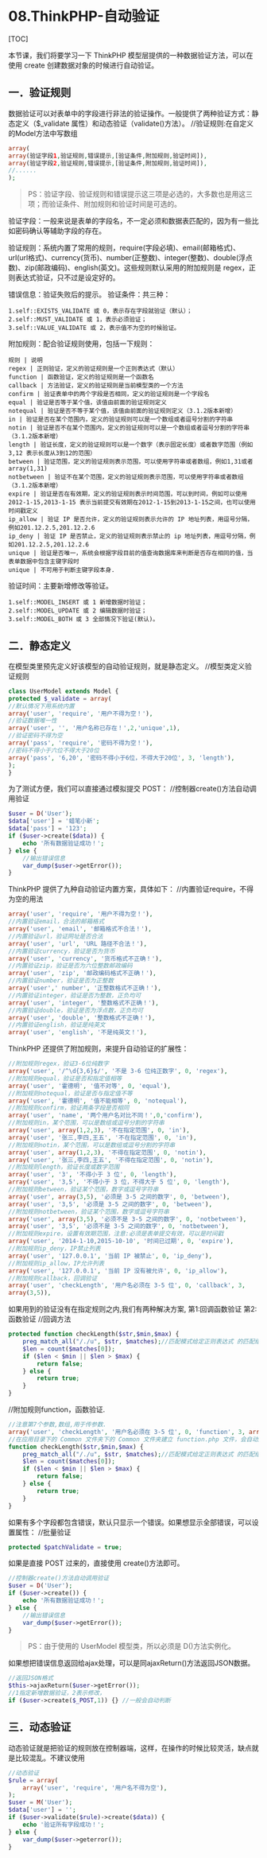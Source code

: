 # 08.ThinkPHP-自动验证
[TOC]

本节课，我们将要学习一下 ThinkPHP 模型层提供的一种数据验证方法，可以在使用
create 创建数据对象的时候进行自动验证。
## 一．验证规则
数据验证可以对表单中的字段进行非法的验证操作。一般提供了两种验证方式：静态定义（$_validate 属性）和动态验证（validate()方法）。
//验证规则:在自定义的Model方法中写数组
```php
array(
array(验证字段1,验证规则,错误提示,[验证条件,附加规则,验证时间]),
array(验证字段2,验证规则,错误提示,[验证条件,附加规则,验证时间]),
//......
);
```
>PS：验证字段、验证规则和错误提示这三项是必选的，大多数也是用这三项；而验证条件、附加规则和验证时间是可选的。

验证字段：一般来说是表单的字段名，不一定必须和数据表匹配的，因为有一些比如密码确认等辅助字段的存在。

验证规则：系统内置了常用的规则，require(字段必填)、email(邮箱格式)、url(url格式)、currency(货币)、number(正整数)、integer(整数)、double(浮点数)、zip(邮政编码)、english(英文)。这些规则默认采用的附加规则是 regex，正则表达式验证，只不过是设定好的。

错误信息：验证失败后的提示。
验证条件：共三种：
```
1.self::EXISTS_VALIDATE 或 0，表示存在字段就验证（默认）；
2.self::MUST_VALIDATE 或 1，表示必须验证；
3.self::VALUE_VALIDATE 或 2，表示值不为空的时候验证。
```
附加规则：配合验证规则使用，包括一下规则：
```table
规则 | 说明
regex | 正则验证，定义的验证规则是一个正则表达式（默认）
function | 函数验证，定义的验证规则是一个函数名
callback | 方法验证，定义的验证规则是当前模型类的一个方法
confirm | 验证表单中的两个字段是否相同，定义的验证规则是一个字段名
equal | 验证是否等于某个值，该值由前面的验证规则定义
notequal | 验证是否不等于某个值，该值由前面的验证规则定义（3.1.2版本新增）
in | 验证是否在某个范围内，定义的验证规则可以是一个数组或者逗号分割的字符串
notin | 验证是否不在某个范围内，定义的验证规则可以是一个数组或者逗号分割的字符串（3.1.2版本新增）
length | 验证长度，定义的验证规则可以是一个数字（表示固定长度）或者数字范围（例如3,12 表示长度从3到12的范围）
between | 验证范围，定义的验证规则表示范围，可以使用字符串或者数组，例如1,31或者 array(1,31)
notbetween | 验证不在某个范围，定义的验证规则表示范围，可以使用字符串或者数组（3.1.2版本新增）
expire | 验证是否在有效期，定义的验证规则表示时间范围，可以到时间，例如可以使用 2012-1-15,2013-1-15 表示当前提交有效期在2012-1-15到2013-1-15之间，也可以使用时间戳定义
ip_allow | 验证 IP 是否允许，定义的验证规则表示允许的 IP 地址列表，用逗号分隔，例如201.12.2.5,201.12.2.6
ip_deny | 验证 IP 是否禁止，定义的验证规则表示禁止的 ip 地址列表，用逗号分隔，例如201.12.2.5,201.12.2.6
unique | 验证是否唯一，系统会根据字段目前的值查询数据库来判断是否存在相同的值，当表单数据中包含主键字段时
unique | 不可用于判断主键字段本身.
```
验证时间：主要新增修改等验证。
```
1.self::MODEL_INSERT 或 1 新增数据时验证；
2.self::MODEL_UPDATE 或 2 编辑数据时验证；
3.self::MODEL_BOTH 或 3 全部情况下验证(默认)。
```
## 二．静态定义
在模型类里预先定义好该模型的自动验证规则，就是静态定义。
//模型类定义验证规则
```php
class UserModel extends Model {
protected $_validate = array(
//默认情况下用系统内置
array('user', 'require', '用户不得为空！'),
//验证数据唯一性
array('user', '', '用户名称已存在！',2,'unique',1),
//验证密码不得为空
array('pass', 'require', '密码不得为空！'),
//密码不得小于六位不得大于20位
array('pass', '6,20', '密码不得小于6位，不得大于20位', 3, 'length'),
);
}
```
为了测试方便，我们可以直接通过模拟提交 POST：
//控制器create()方法自动调用验证
```php
$user = D('User');
$data['user'] = '蜡笔小新';
$data['pass'] = '123';
if ($user->create($data)) {
    echo '所有数据验证成功！';
} else {
    //输出错误信息
    var_dump($user->getError());
}
```
ThinkPHP 提供了九种自动验证内置方案，具体如下：
//内置验证require，不得为空的用法
```php
array('user', 'require', '用户不得为空！'),
//内置验证email，合法的邮箱格式
array('user', 'email', '邮箱格式不合法！'),
//内置验证url，验证网址是否合法
array('user', 'url', 'URL 路径不合法！'),
//内置验证currency，验证是否为货币
array('user', 'currency', '货币格式不正确！'),
//内置验证zip，验证是否为六位整数邮政编码
array('user', 'zip', '邮政编码格式不正确！'),
//内置验证number，验证是否为正整数
array('user',' number', '正整数格式不正确！'),
//内置验证integer，验证是否为整数，正负均可
array('user', 'integer', '整数格式不正确！'),
//内置验证double，验证是否为浮点数，正负均可
array('user', 'double', '整数格式不正确！'),
//内置验证english，验证是纯英文
array('user', 'english', '不是纯英文！'),
```
ThinkPHP 还提供了附加规则，来提升自动验证的扩展性：
```php
//附加规则regex，验证3-6位纯数字
array('user', '/^\d{3,6}$/', '不是 3-6 位纯正数字', 0, 'regex'),
//附加规则equal，验证是否和指定值相等
array('user', '霍德明', '值不对等', 0, 'equal'),
//附加规则notequal，验证是否与指定值不等
array('user', '霍德明', '值不能相等', 0, 'notequal'),
//附加规则confirm，验证两条字段是否相同
array('user', 'name', '两个用户名对比不同！',0,'confirm'),
//附加规则in，某个范围，可以是数组或逗号分割的字符串
array('user', array(1,2,3), '不在指定范围', 0, 'in'),
array('user', '张三,李四,王五', '不在指定范围', 0, 'in'),
//附加规则notin，某个范围，可以是数组或逗号分割的字符串
array('user', array(1,2,3), '不得在指定范围', 0, 'notin'),
array('user', '张三,李四,王五', '不得在指定范围', 0, 'notin'),
//附加规则length，验证长度或数字范围
array('user', '3', '不得小于 3 位', 0, 'length'),
array('user', '3,5', '不得小于 3 位，不得大于 5 位', 0, 'length'),
//附加规则between，验证某个范围，数字或逗号字符串
array('user', array(3,5), '必须是 3-5 之间的数字', 0, 'between'),
array('user', '3,5', '必须是 3-5 之间的数字', 0, 'between'),
//附加规则notbetween，验证某个范围，数字或逗号字符串
array('user', array(3,5), '必须不是 3-5 之间的数字', 0, 'notbetween'),
array('user', '3,5', '必须不是 3-5 之间的数字', 0, 'notbetween'),
//附加规则expire，设置有效期范围，注意:必须是表单提交有效，可以是时间戳
array('user', '2014-1-10,2015-10-10', '时间已过期', 0, 'expire'),
//附加规则ip_deny，IP禁止列表
array('user', '127.0.0.1', '当前 IP 被禁止', 0, 'ip_deny'),
//附加规则ip_allow，IP允许列表
array('user', '127.0.0.1', '当前 IP 没有被允许', 0, 'ip_allow'),
//附加规则callback，回调验证
array('user', 'checkLength', '用户名必须在 3-5 位', 0, 'callback', 3,
array(3,5)),
```
如果用到的验证没有在指定规则之内,我们有两种解决方案,
第1:回调函数验证
第2:函数验证
//回调方法
```php
protected function checkLength($str,$min,$max) {
    preg_match_all("/./u", $str, $matches);//匹配模式给定正则表达式 的匹配结果并且将它们以f指定顺序输出到$matches中./u表示以UTF-8字符集形式
    $len = count($matches[0]);
    if ($len < $min || $len > $max) {
        return false;
    } else {
        return true;
    }
}
```
//附加规则function，函数验证.
```php
//注意第7个参数,数组,用于传参数.
array('user', 'checkLength', '用户名必须在 3-5 位', 0, 'function', 3, array(3,5)),
//在应用目录下的 Common 文件夹下的 Common 文件夹建立 function.php 文件，会自动加载
function checkLength($str,$min,$max) {
    preg_match_all("/./u", $str, $matches);//匹配模式给定正则表达式 的匹配结果并且将它们以f指定顺序输出到$matches中./u表示以UTF-8字符集形式
    $len = count($matches[0]);
    if ($len < $min || $len > $max) {
        return false;
    } else {
        return true;
    }
}
```
如果有多个字段都包含错误，默认只显示一个错误。如果想显示全部错误，可以设置属性：
//批量验证
```php
protected $patchValidate = true;
```
如果是直接 POST 过来的，直接使用 create()方法即可。
```php
//控制器create()方法自动调用验证
$user = D('User');
if ($user->create()) {
    echo '所有数据验证成功！';
} else {
    //输出错误信息
    var_dump($user->getError());
}
```
>PS：由于使用的 UserModel 模型类，所以必须是 D()方法实例化。

如果想把错误信息返回给ajax处理，可以是同ajaxReturn()方法返回JSON数据。
```php
//返回JSON格式
$this->ajaxReturn($user->getError());
//1指定新增数据验证，2表示修改，
if ($user->create($_POST,1)) {} //一般会自动判断
```

## 三．动态验证
动态验证就是把验证的规则放在控制器端，这样，在操作的时候比较灵活，缺点就是比较混乱。不建议使用
```php
//动态验证
$rule = array(
    array('user', 'require', '用户名不得为空'),
);
$user = M('User');
$data['user'] = '';
if ($user->validate($rule)->create($data)) {
    echo '验证所有字段成功！';
} else {
    var_dump($user->geterror());
}
```